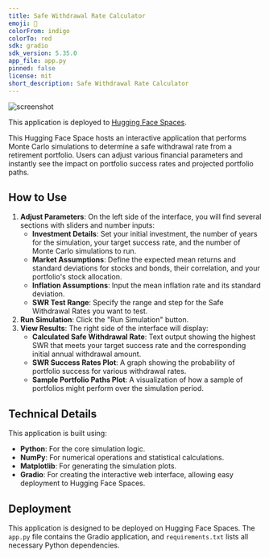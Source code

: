 ```yaml
---
title: Safe Withdrawal Rate Calculator
emoji: 🏢
colorFrom: indigo
colorTo: red
sdk: gradio
sdk_version: 5.35.0
app_file: app.py
pinned: false
license: mit
short_description: Safe Withdrawal Rate Calculator
---
```


![screenshot](https://private-user-images.githubusercontent.com/1627206/460409282-a733a6d3-4b48-4e02-b3ab-2e11efc33c15.png)

This application is deployed to [Hugging Face Spaces](https://huggingface.co/spaces/liaoch/Safe-Withdrawal-Rate-Calculator).

This Hugging Face Space hosts an interactive application that performs Monte Carlo simulations to determine a safe withdrawal rate from a retirement portfolio. Users can adjust various financial parameters and instantly see the impact on portfolio success rates and projected portfolio paths.

## How to Use

1.  **Adjust Parameters**: On the left side of the interface, you will find several sections with sliders and number inputs:
    *   **Investment Details**: Set your initial investment, the number of years for the simulation, your target success rate, and the number of Monte Carlo simulations to run.
    *   **Market Assumptions**: Define the expected mean returns and standard deviations for stocks and bonds, their correlation, and your portfolio's stock allocation.
    *   **Inflation Assumptions**: Input the mean inflation rate and its standard deviation.
    *   **SWR Test Range**: Specify the range and step for the Safe Withdrawal Rates you want to test.
2.  **Run Simulation**: Click the "Run Simulation" button.
3.  **View Results**: The right side of the interface will display:
    *   **Calculated Safe Withdrawal Rate**: Text output showing the highest SWR that meets your target success rate and the corresponding initial annual withdrawal amount.
    *   **SWR Success Rates Plot**: A graph showing the probability of portfolio success for various withdrawal rates.
    *   **Sample Portfolio Paths Plot**: A visualization of how a sample of portfolios might perform over the simulation period.

## Technical Details

This application is built using:

*   **Python**: For the core simulation logic.
*   **NumPy**: For numerical operations and statistical calculations.
*   **Matplotlib**: For generating the simulation plots.
*   **Gradio**: For creating the interactive web interface, allowing easy deployment to Hugging Face Spaces.

## Deployment

This application is designed to be deployed on Hugging Face Spaces. The `app.py` file contains the Gradio application, and `requirements.txt` lists all necessary Python dependencies.
